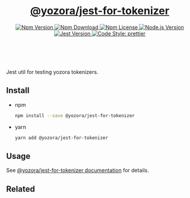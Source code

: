 <header>
  <h1 align="center">
    <a href="https://github.com/yozorajs/yozora/tree/main/scaffolds/jest-for-tokenizer#readme">@yozora/jest-for-tokenizer</a>
  </h1>
  <div align="center">
    <a href="https://www.npmjs.com/package/@yozora/jest-for-tokenizer">
      <img
        alt="Npm Version"
        src="https://img.shields.io/npm/v/@yozora/jest-for-tokenizer.svg"
      />
    </a>
    <a href="https://www.npmjs.com/package/@yozora/jest-for-tokenizer">
      <img
        alt="Npm Download"
        src="https://img.shields.io/npm/dm/@yozora/jest-for-tokenizer.svg"
      />
    </a>
    <a href="https://www.npmjs.com/package/@yozora/jest-for-tokenizer">
      <img
        alt="Npm License"
        src="https://img.shields.io/npm/l/@yozora/jest-for-tokenizer.svg"
      />
    </a>
    <a href="https://github.com/nodejs/node">
      <img
        alt="Node.js Version"
        src="https://img.shields.io/node/v/@yozora/jest-for-tokenizer"
      />
    </a>
    <a href="https://github.com/facebook/jest">
      <img
        alt="Jest Version"
        src="https://img.shields.io/npm/dependency-version/@yozora/jest-for-tokenizer/peer/jest"
      />
    </a>
    <a href="https://github.com/prettier/prettier">
      <img
        alt="Code Style: prettier"
        src="https://img.shields.io/badge/code_style-prettier-ff69b4.svg?style=flat-square"
      />
    </a>
  </div>
</header>
<br/>


Jest util for testing yozora tokenizers.

## Install

* npm

  ```bash
  npm install --save @yozora/jest-for-tokenizer
  ```

* yarn

  ```bash
  yarn add @yozora/jest-for-tokenizer
  ```

## Usage

See [@yozora/jest-for-tokenizer documentation](https://yozora.guanghechen.com/docs/package/jest-for-tokenizer) for details.

## Related

[homepage]: https://github.com/yozorajs/yozora/tree/main/scaffolds/jest-for-tokenizer#readme
